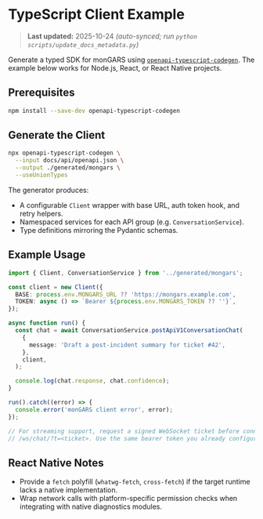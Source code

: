 # TypeScript Client Example

> **Last updated:** 2025-10-24 _(auto-synced; run `python scripts/update_docs_metadata.py`)_

Generate a typed SDK for monGARS using
[`openapi-typescript-codegen`](https://www.npmjs.com/package/openapi-typescript-codegen).
The example below works for Node.js, React, or React Native projects.

## Prerequisites
```bash
npm install --save-dev openapi-typescript-codegen
```

## Generate the Client
```bash
npx openapi-typescript-codegen \
  --input docs/api/openapi.json \
  --output ./generated/mongars \
  --useUnionTypes
```

The generator produces:
- A configurable `Client` wrapper with base URL, auth token hook, and retry
  helpers.
- Namespaced services for each API group (e.g. `ConversationService`).
- Type definitions mirroring the Pydantic schemas.

## Example Usage
```ts
import { Client, ConversationService } from '../generated/mongars';

const client = new Client({
  BASE: process.env.MONGARS_URL ?? 'https://mongars.example.com',
  TOKEN: async () => `Bearer ${process.env.MONGARS_TOKEN ?? ''}`,
});

async function run() {
  const chat = await ConversationService.postApiV1ConversationChat(
    {
      message: 'Draft a post-incident summary for ticket #42',
    },
    client,
  );

  console.log(chat.response, chat.confidence);
}

run().catch((error) => {
  console.error('monGARS client error', error);
});

// For streaming support, request a signed WebSocket ticket before connecting to
// /ws/chat/?t=<ticket>. Use the same bearer token you already configured above.
```

## React Native Notes
- Provide a `fetch` polyfill (`whatwg-fetch`, `cross-fetch`) if the target
  runtime lacks a native implementation.
- Wrap network calls with platform-specific permission checks when integrating
  with native diagnostics modules.
